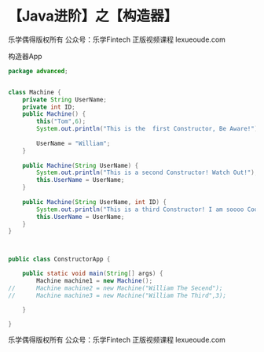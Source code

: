 # 【Java进阶】之【构造器】



乐学偶得版权所有  公众号：乐学Fintech  正版视频课程 lexueoude.com



构造器App

```java
package advanced;


class Machine {
	private String UserName;
	private int ID;
	public Machine() {
		this("Tom",6);
		System.out.println("This is the  first Constructor, Be Aware!");
		
		UserName = "William";
	}
	
	public Machine(String UserName) {
		System.out.println("This is a second Constructor! Watch Out!");
		this.UserName = UserName;
	}
	
	public Machine(String UserName, int ID) {
		System.out.println("This is a third Constructor! I am soooo Coool!");
		this.UserName = UserName;
	}
}



public class ConstructorApp {

	public static void main(String[] args) {
		Machine machine1 = new Machine();
//		Machine machine2 = new Machine("William The Secend");
//		Machine machine3 = new Machine("William The Third",3);

	}

}

```



乐学偶得版权所有  公众号：乐学Fintech  正版视频课程 lexueoude.com

 




